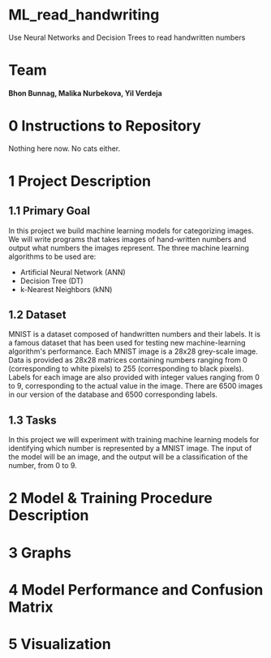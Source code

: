 # ML_read_handwriting
Use Neural Networks and Decision Trees to read handwritten numbers
# Team
#### Bhon Bunnag, Malika Nurbekova, Yil Verdeja

# 0 Instructions to Repository
Nothing here now. No cats either.

# 1 Project Description
## 1.1 Primary Goal
In this project we build machine learning models for categorizing images. We will write programs that takes images of hand-written numbers and output what numbers the images represent. The three machine learning algorithms to be used are:
- Artificial Neural Network (ANN)
- Decision Tree (DT)
- k-Nearest Neighbors (kNN)

## 1.2 Dataset
MNIST is a dataset composed of handwritten numbers and their labels. It is a famous dataset that has been used for testing new machine-learning algorithm's performance. Each MNIST image is a 28x28 grey-scale image. Data is provided as 28x28 matrices containing numbers ranging from 0 (corresponding to white pixels) to 255 (corresponding to black pixels). Labels for each image are also provided with integer values ranging from 0 to 9, corresponding to the actual value in the image. There are 6500 images in our version of the database and 6500 corresponding labels.

## 1.3 Tasks
In this project we will experiment with training machine learning models for identifying which number is represented by a MNIST image. The input of the model will be an image, and the output will be a classification of the number, from 0 to 9.

# 2 Model & Training Procedure Description

# 3 Graphs

# 4 Model Performance and Confusion Matrix

# 5 Visualization

